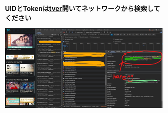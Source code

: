 ## UIDとTokenは[tver](https://tver.jp/)開いてネットワークから検索してください
<img src="https://raw.githubusercontent.com/AsutoraGG/Download/main/g.jpg" alt="how to get">
